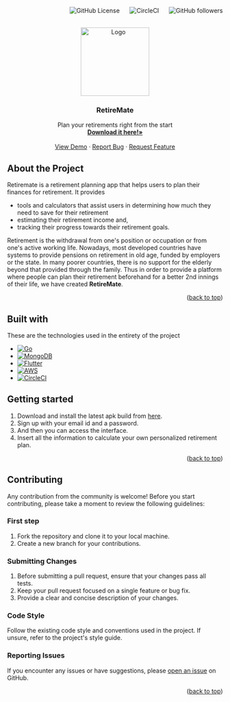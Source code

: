 <p align="right">
  <img alt="GitHub License" src="https://img.shields.io/github/license/kiyoshi-87/RetireMate-GO-backend?color=orange">
  &nbsp;&nbsp;&nbsp;&nbsp; <!-- Add non-breaking spaces for spacing -->
  <img alt="CircleCI" src="https://img.shields.io/circleci/build/github/kiyoshi-87/RetireMate-GO-backend?logo=circleci">
  &nbsp;&nbsp;&nbsp;&nbsp; <!-- Add more non-breaking spaces for spacing -->
  <img alt="GitHub followers" src="https://img.shields.io/github/followers/kiyoshi-87?style=flat&logo=github">
</p>





<!-- PROJECT LOGO -->
<br />
<div align="center">
  <a href="https://github.com/othneildrew/Best-README-Template">
    <img src="https://i.imgur.com/SAVkq2r.png" alt="Logo" width="160" height="160">
  </a>

  <h3 align="center">RetireMate</h3>

  <p align="center">
    Plan your retirements right from the start
    <br />
    <a href="https://github.com/kiyoshi-87/RetireMate/releases/download/v0.1.0-beta/RetireMate.apk"><strong>Download it here!»</strong></a>
    <br />
    <br />
    <a href="https://drive.google.com/drive/u/0/folders/1FaBx1dMwnYIyYk20QdMHaD8iAeeK4mDO">View Demo</a>
    ·
    <a href="https://github.com/kiyoshi-87/RetireMate-GO-backend/issues">Report Bug</a>
    ·
    <a href="https://github.com/kiyoshi-87/RetireMate-GO-backend/issues">Request Feature</a>
  </p>
</div>


## About the Project

Retiremate is a retirement planning app that helps users to plan their finances for retirement. It provides 
- tools and calculators that assist users in determining how much they need to save for their retirement
- estimating their retirement income and,
- tracking their progress towards their retirement goals.

Retirement is the withdrawal from one's position or occupation or from one's active working life. Nowadays, most developed countries have systems to provide pensions on retirement in old age, funded by employers or the state.
In many poorer countries, there is no support for the elderly beyond that provided through the family. Thus in order to provide a platform where people can plan their retirement beforehand for a better 2nd innings of their life, we have created **RetireMate**. 

<p align="right">(<a href="#readme-top">back to top</a>)</p>

## Built with

These are the technologies used in the entirety of the project

* [![Go](https://img.shields.io/badge/GO-blue?style=for-the-badge&logo=go&logoColor=white)](https://go.dev)
* [![MongoDB](https://img.shields.io/badge/MongoDB-yellow?style=for-the-badge&logo=mongodb&logoColor=white)](https://www.mongodb.com/)
* [![Flutter](https://img.shields.io/badge/Flutter-004080?style=for-the-badge&logo=flutter&logoColor=white)](https://flutter.dev)
* [![AWS](https://img.shields.io/badge/AWS-FF9900?logo=amazon-aws&style=for-the-badge&logoColor=232F3E)](https://aws.amazon.com/)
* [![CircleCI](https://img.shields.io/badge/CircleCI-6157A4?style=for-the-badge&logo=circleci&logoColor=white)](https://circleci.com/)


## Getting started

1. Download and install the latest apk build from [here](https://github.com/kiyoshi-87/RetireMate/releases/download/v0.1.0-beta/RetireMate.apk).
2. Sign up with your email id and a password.
3. And then you can access the interface.
4. Insert all the information to calculate your own personalized retirement plan.

<p align="right">(<a href="#readme-top">back to top</a>)</p>

## Contributing

Any contribution from the community is welcome! Before you start contributing, please take a moment to review the following guidelines:

### First step

1. Fork the repository and clone it to your local machine.
2. Create a new branch for your contributions.


### Submitting Changes

1. Before submitting a pull request, ensure that your changes pass all tests.
2. Keep your pull request focused on a single feature or bug fix.
3. Provide a clear and concise description of your changes.

### Code Style

Follow the existing code style and conventions used in the project. If unsure, refer to the project's style guide.


### Reporting Issues

If you encounter any issues or have suggestions, please [open an issue](https://github.com/kiyoshi-87/RetireMate-GO-backend/issues) on GitHub.
<p align="right">(<a href="#readme-top">back to top</a>)</p>




